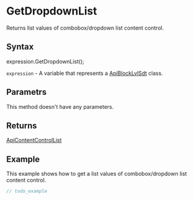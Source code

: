 # GetDropdownList

Returns list values of combobox/dropdown list content control.

## Syntax

expression.GetDropdownList();

`expression` - A variable that represents a [ApiBlockLvlSdt](../ApiBlockLvlSdt.md) class.

## Parametrs

This method doesn't have any parameters.

## Returns

[ApiContentControlList](../../ApiContentControlList/ApiContentControlList.md)

## Example

This example shows how to get a list values of combobox/dropdown list content control.

```javascript
// todo_example
```